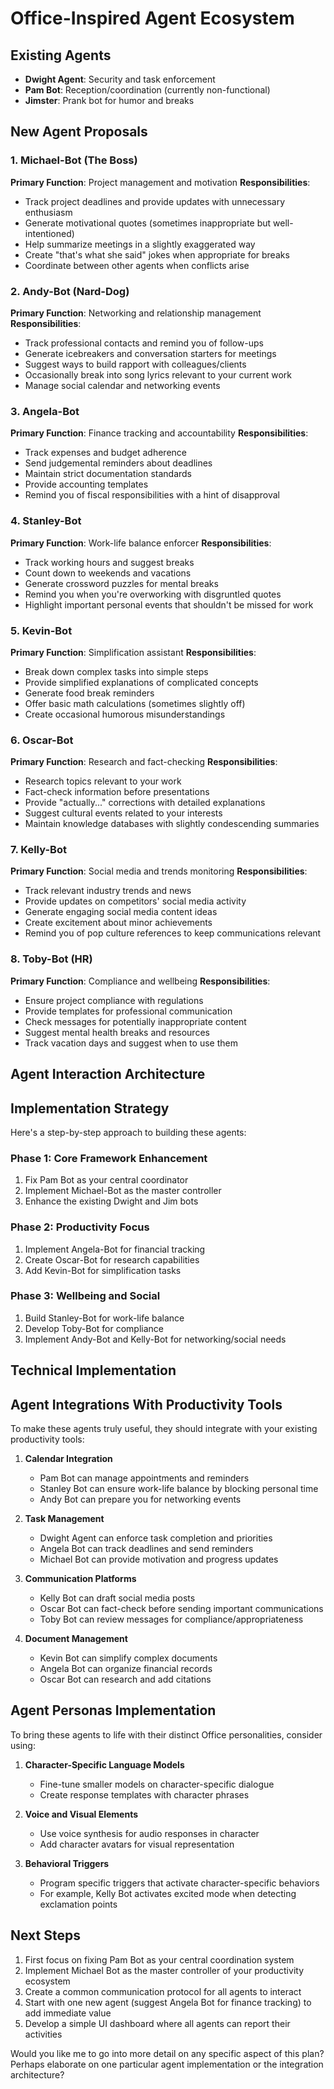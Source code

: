 # Office-Inspired Agent Ecosystem

## Existing Agents
- **Dwight Agent**: Security and task enforcement
- **Pam Bot**: Reception/coordination (currently non-functional)
- **Jimster**: Prank bot for humor and breaks

## New Agent Proposals

### 1. **Michael-Bot (The Boss)**
**Primary Function**: Project management and motivation
**Responsibilities**:
- Track project deadlines and provide updates with unnecessary enthusiasm
- Generate motivational quotes (sometimes inappropriate but well-intentioned)
- Help summarize meetings in a slightly exaggerated way
- Create "that's what she said" jokes when appropriate for breaks
- Coordinate between other agents when conflicts arise

### 2. **Andy-Bot (Nard-Dog)**
**Primary Function**: Networking and relationship management
**Responsibilities**:
- Track professional contacts and remind you of follow-ups
- Generate icebreakers and conversation starters for meetings
- Suggest ways to build rapport with colleagues/clients
- Occasionally break into song lyrics relevant to your current work
- Manage social calendar and networking events

### 3. **Angela-Bot**
**Primary Function**: Finance tracking and accountability
**Responsibilities**:
- Track expenses and budget adherence
- Send judgemental reminders about deadlines
- Maintain strict documentation standards
- Provide accounting templates
- Remind you of fiscal responsibilities with a hint of disapproval

### 4. **Stanley-Bot**
**Primary Function**: Work-life balance enforcer
**Responsibilities**:
- Track working hours and suggest breaks
- Count down to weekends and vacations
- Generate crossword puzzles for mental breaks
- Remind you when you're overworking with disgruntled quotes
- Highlight important personal events that shouldn't be missed for work

### 5. **Kevin-Bot**
**Primary Function**: Simplification assistant
**Responsibilities**:
- Break down complex tasks into simple steps
- Provide simplified explanations of complicated concepts
- Generate food break reminders
- Offer basic math calculations (sometimes slightly off)
- Create occasional humorous misunderstandings

### 6. **Oscar-Bot**
**Primary Function**: Research and fact-checking
**Responsibilities**:
- Research topics relevant to your work
- Fact-check information before presentations
- Provide "actually..." corrections with detailed explanations
- Suggest cultural events related to your interests
- Maintain knowledge databases with slightly condescending summaries

### 7. **Kelly-Bot**
**Primary Function**: Social media and trends monitoring
**Responsibilities**:
- Track relevant industry trends and news
- Provide updates on competitors' social media activity
- Generate engaging social media content ideas
- Create excitement about minor achievements
- Remind you of pop culture references to keep communications relevant

### 8. **Toby-Bot (HR)**
**Primary Function**: Compliance and wellbeing
**Responsibilities**:
- Ensure project compliance with regulations
- Provide templates for professional communication
- Check messages for potentially inappropriate content
- Suggest mental health breaks and resources
- Track vacation days and suggest when to use them

## Agent Interaction Architecture

## Implementation Strategy

Here's a step-by-step approach to building these agents:

### Phase 1: Core Framework Enhancement
1. Fix Pam Bot as your central coordinator
2. Implement Michael-Bot as the master controller
3. Enhance the existing Dwight and Jim bots

### Phase 2: Productivity Focus
1. Implement Angela-Bot for financial tracking
2. Create Oscar-Bot for research capabilities
3. Add Kevin-Bot for simplification tasks

### Phase 3: Wellbeing and Social
1. Build Stanley-Bot for work-life balance
2. Develop Toby-Bot for compliance
3. Implement Andy-Bot and Kelly-Bot for networking/social needs

## Technical Implementation

## Agent Integrations With Productivity Tools

To make these agents truly useful, they should integrate with your existing productivity tools:

1. **Calendar Integration**
   - Pam Bot can manage appointments and reminders
   - Stanley Bot can ensure work-life balance by blocking personal time
   - Andy Bot can prepare you for networking events

2. **Task Management**
   - Dwight Agent can enforce task completion and priorities
   - Angela Bot can track deadlines and send reminders
   - Michael Bot can provide motivation and progress updates

3. **Communication Platforms**
   - Kelly Bot can draft social media posts
   - Oscar Bot can fact-check before sending important communications
   - Toby Bot can review messages for compliance/appropriateness

4. **Document Management**
   - Kevin Bot can simplify complex documents
   - Angela Bot can organize financial records
   - Oscar Bot can research and add citations

## Agent Personas Implementation

To bring these agents to life with their distinct Office personalities, consider using:

1. **Character-Specific Language Models**
   - Fine-tune smaller models on character-specific dialogue
   - Create response templates with character phrases

2. **Voice and Visual Elements**
   - Use voice synthesis for audio responses in character
   - Add character avatars for visual representation

3. **Behavioral Triggers**
   - Program specific triggers that activate character-specific behaviors
   - For example, Kelly Bot activates excited mode when detecting exclamation points

## Next Steps

1. First focus on fixing Pam Bot as your central coordination system
2. Implement Michael Bot as the master controller of your productivity ecosystem
3. Create a common communication protocol for all agents to interact
4. Start with one new agent (suggest Angela Bot for finance tracking) to add immediate value
5. Develop a simple UI dashboard where all agents can report their activities

Would you like me to go into more detail on any specific aspect of this plan? Perhaps elaborate on one particular agent implementation or the integration architecture?